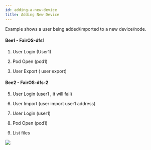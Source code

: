 ```yaml
---
id: adding-a-new-device
title: Adding New Device
---
```


Example shows a user being added/imported to a new device/node.

#### Bee1 - FairOS-dfs1

1) User Login (User1)

2) Pod Open (pod1)

3) User Export ( user export)


#### Bee2 - FairOS-dfs-2

5) User Login (user1 , it will fail)

6) User Import (user import user1 address)

7) User Login (user1)

8) Pod Open (pod1)

9) List files

[![](https://j.gifs.com/lxJq1l.gif)](https://gateway.ethswarm.org/access/a8d12b7e9cbbee0c974c02c8625020bc3b5651bc105f70d914c07d875f06818f)
